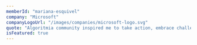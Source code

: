 ```yaml
---
memberId: "mariana-esquivel"
company: "Microsoft"
companyLogoUrl: "/images/companies/microsoft-logo.svg"
quote: "Algoritmia community inspired me to take action, embrace challenges, and keep building with others. I am grateful for the people I met, who motivated me to value my abilities as an engineer and to continually adapt in this rapidly changing world."
isFeatured: true
---
```

